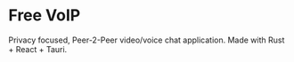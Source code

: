 # Free VoIP

Privacy focused, Peer-2-Peer video/voice chat application. Made with Rust + React + Tauri.
